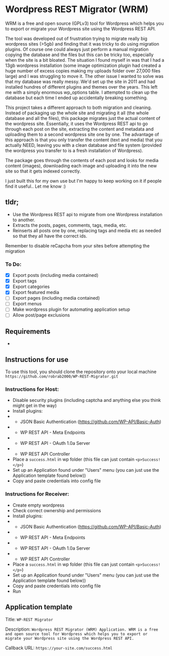 # Wordpress REST Migrator (WRM)

WRM is a free and open source (GPLv3) tool for Wordpress which helps you to export
or migrate your Wordpress site using the Wordpress REST API.

The tool was developed out of frustration trying to migrate really big wordpress sites (>5gb) and finding that it was tricky to do using migration plugins. Of course one could always just perform a manual migration copying the database and the files but this can be tricky too, especially when the site is a bit bloated. The situation I found myself in was that I had a 13gb wordpress installation (some image optimization plugin had created a huge number of excess copies making my uploads folder over 27,000 files large) and I was struggling to move it. The other issue I wanted to solve was that my database was really messy. We'd set up the site in 2011 and had installed hundres of different plugins and themes over the years. This left me with a simply enormous wp_options table. I attempted to clean up the database but each time I ended up accidentally breaking something.

This project takes a different approach to both migration and cleaning. Instead of packaging up the whole site and migrating it all (the whole database and all the files), this package migrates just the actual content of the wordpress site. Essentially, it uses the Wordpress REST api to go through each post on the site, extracting the content and metadata and uploading them to a second wordpress site one by one. The advantage of this approach is that you only transfer the content (text and media) that you actually NEED, leaving you with a clean database and file system (provided the wordpress you transfer to is a fresh installation of Wordpress).

The package goes through the contents of each post and looks for media content (images), downloading each image and uploading it into the new site so that it gets indexed correctly. 

I just built this for my own use but I'm happy to keep working on it if people find it useful.. Let me know :)

## tldr;
- Use the Wordpress REST api to migrate from one Wordpress installation to another.
- Extracts the posts, pages, comments, tags, media, etc.
- Reinserts all posts one by one, replacing tags and media etc as needed so that they all have the correct ids.

Remember to disable reCapcha from your sites before attempting the migration

### To Do:
- [x] Export posts (including media contained)
- [x] Export tags
- [x] Export categories
- [x] Export featured media
- [ ] Export pages (including media contained)
- [ ] Export menus
- [ ] Make wordpress plugin for automating application setup
- [ ] Allow post/page exclusions

## Requirements
- 

## Instructions for use
To use this tool, you should clone the repository onto your local machine
`https://github.com/robrab2000/WP-REST-Migrator.git`


### Instructions for Host:
- Disable security plugins (including captcha and anything else you think might get in the way)
- Install plugins:
- - JSON Basic Authentication (https://github.com/WP-API/Basic-Auth)
- - WP REST API - Meta Endpoints
- - WP REST API - OAuth 1.0a Server
- - WP REST API Controller
- Place a `success.html` in wp folder (this file can just contain `<p>Success!</p>`)
- Set up an Application found under "Users" menu (you can just use the Application template found below))
- Copy and paste credentials into config file

### Instructions for Receiver:
- Create empty wordpress 
- Check correct ownership and permissions
- Install plugins:
- - JSON Basic Authentication (https://github.com/WP-API/Basic-Auth)
- - WP REST API - Meta Endpoints
- - WP REST API - OAuth 1.0a Server
- - WP REST API Controller
- Place a `success.html` in wp folder (this file can just contain `<p>Success!</p>`)
- Set up an Application found under "Users" menu (you can just use the Application template found below))
- Copy and paste credentials into config file
- Run

## Application template
Title: `WP-REST Migrator`

Description: `Wordpress REST Migrator (WRM) Application.
WRM is a free and open source tool for Wordpress which helps you to export
or migrate your Wordpress site using the Wordpress REST API.`

Callback URL: `https://your-site.com/success.html`





